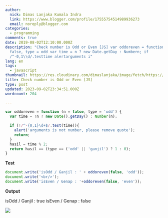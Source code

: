 ```yaml
---
author:
  nick: Dimas Lanjaka Kumala Indra
  link: https://www.blogger.com/profile/17555754514989936273
  email: noreply@blogger.com
categories:
  - programming
comments: true
date: 2019-08-02T12:10:00.000Z
description: "Check number is Odd or Even [JS] var oddoreven = function n =
  false, type = odd var time = n ? new Date.getDay : Numbern; if
  /^-0,1\\d/.testtime alertarguments i"
lang: en
tags:
  - javascript
thumbnail: https://res.cloudinary.com/dimaslanjaka/image/fetch/https://i.ytimg.com/vi/jFazrvLodrA/maxresdefault.jpg
title: Check number is Odd or Even [JS]
type: post
updated: 2023-09-02T23:34:51.000Z
wordcount: 204

---
```


```js
var oddoreven = function (n = false, type = 'odd') {
  var time = !n ? new Date().getDay() : Number(n);

  if (!/^-{0,1}\d+$/.test(time)){
    alert('arguments is not number, please remove quote');
    return;
  }
  hasil = time % 2;
  return hasil == (type == ('odd' || 'ganjil') ? 1 : 0);
}
```

**Test**

```js
document.write('isOdd / Ganjil : ' + oddoreven(false, 'odd'));
document.write('<br/>');
document.write('isEven / Genap : '+oddoreven(false, 'even'));
```

**Output**


isOdd / Ganjil : true
isEven / Genap : false

[![](https://res.cloudinary.com/dimaslanjaka/image/fetch/https://i.ytimg.com/vi/jFazrvLodrA/maxresdefault.jpg)](https://res.cloudinary.com/dimaslanjaka/image/fetch/https://i.ytimg.com/vi/jFazrvLodrA/maxresdefault.jpg)